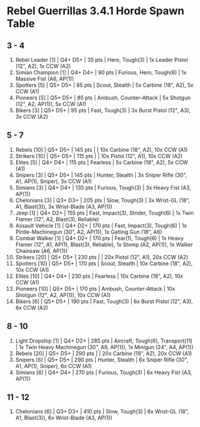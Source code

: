 # Rebel Guerrillas 3.4.1 Horde Spawn Table

## 3 - 4

1. Rebel Leader [1] | Q4+ D5+ | 35 pts | Hero, Tough(3) | 1x Leader Pistol (12", A2), 1x CCW (A2)
1. Simian Champion [1] | Q4+ D4+ | 90 pts | Furious, Hero, Tough(6) | 1x Massive Fist (A6, AP(1))
1. Spotters [5] | Q5+ D5+ | 85 pts | Scout, Stealth | 5x Carbine (18", A2), 5x CCW (A1)
1. Pioneers [5] | Q5+ D5+ | 85 pts | Ambush, Counter-Attack | 5x Shotgun (12", A2, AP(1)), 5x CCW (A1)
1. Bikers [3] | Q5+ D5+ | 95 pts | Fast, Tough(3) | 3x Burst Pistol (12", A3), 3x CCW (A2)

## 5 - 7

1. Rebels [10] | Q5+ D5+ | 145 pts |  | 10x Carbine (18", A2), 10x CCW (A1)
1. Strikers [10] | Q5+ D5+ | 115 pts |  | 10x Pistol (12", A1), 10x CCW (A2)
1. Elites [5] | Q4+ D4+ | 115 pts | Fearless | 5x Carbine (18", A2), 5x CCW (A1)
1. Snipers [3] | Q5+ D5+ | 145 pts | Hunter, Stealth | 3x Sniper Rifle (30", A1, AP(1), Sniper), 3x CCW (A1)
1. Simians [3] | Q4+ D4+ | 135 pts | Furious, Tough(3) | 3x Heavy Fist (A3, AP(1))
1. Chelonians [3] | Q3+ D3+ | 205 pts | Slow, Tough(3) | 3x Wrist-GL (18", A1, Blast(3)), 3x Wrist-Blade (A3, AP(1))
1. Jeep [1] | Q4+ D2+ | 155 pts | Fast, Impact(3), Strider, Tough(6) | 1x Twin Flamer (12", A2, Blast(3), Reliable)
1. Assault Vehicle [1] | Q4+ D2+ | 170 pts | Fast, Impact(3), Tough(6) | 1x Pintle-Machinegun (30", A2, AP(1)), 1x Gatling Gun (18", A6)
1. Combat Walker [1] | Q4+ D2+ | 170 pts | Fear(1), Tough(6) | 1x Heavy Flamer (12", A1, AP(1), Blast(3), Reliable), 1x Stomp (A2, AP(1)), 1x Walker Chainsaw (A6, AP(1))
1. Strikers [20] | Q5+ D5+ | 230 pts |  | 20x Pistol (12", A1), 20x CCW (A2)
1. Spotters [10] | Q5+ D5+ | 170 pts | Scout, Stealth | 10x Carbine (18", A2), 10x CCW (A1)
1. Elites [10] | Q4+ D4+ | 230 pts | Fearless | 10x Carbine (18", A2), 10x CCW (A1)
1. Pioneers [10] | Q5+ D5+ | 170 pts | Ambush, Counter-Attack | 10x Shotgun (12", A2, AP(1)), 10x CCW (A1)
1. Bikers [6] | Q5+ D5+ | 190 pts | Fast, Tough(3) | 6x Burst Pistol (12", A3), 6x CCW (A2)

## 8 - 10

1. Light Dropship [1] | Q4+ D2+ | 285 pts | Aircraft, Tough(6), Transport(11) | 1x Twin Heavy Machinegun (30", A6, AP(1)), 1x Minigun (24", A4, AP(1))
1. Rebels [20] | Q5+ D5+ | 290 pts |  | 20x Carbine (18", A2), 20x CCW (A1)
1. Snipers [6] | Q5+ D5+ | 290 pts | Hunter, Stealth | 6x Sniper Rifle (30", A1, AP(1), Sniper), 6x CCW (A1)
1. Simians [6] | Q4+ D4+ | 270 pts | Furious, Tough(3) | 6x Heavy Fist (A3, AP(1))

## 11 - 12

1. Chelonians [6] | Q3+ D3+ | 410 pts | Slow, Tough(3) | 6x Wrist-GL (18", A1, Blast(3)), 6x Wrist-Blade (A3, AP(1))